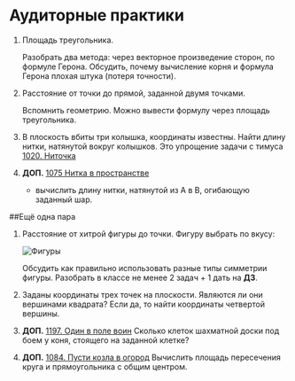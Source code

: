 ﻿
# Аудиторные практики

1. Площадь треугольника. 

	Разобрать два метода: через векторное произведение сторон, по формуле Герона. Обсудить, почему вычисление корня и формула Герона плохая штука (потеря точности).

2. Расстояние от точки до прямой, заданной двумя точками.

	Вспомнить геометрию. Можно вывести формулу через площадь треугольника.

3. В плоскость вбиты три колышка, координаты известны. Найти длину нитки, натянутой вокруг колышков. 
	Это упрощение задачи с тимуса [1020. Ниточка](http://acm.timus.ru/problem.aspx?space=1&num=1020)

4. __ДОП.__ [1075 Нитка в пространстве](http://acm.timus.ru/problem.aspx?space=1&num=1075) 
	- вычислить длину нитки, натянутой из A в B, огибающую заданный шар.


##Ещё одна пара

1. Расстояние от хитрой фигуры до точки. Фигуру выбрать по вкусу:

	![Фигуры](/Courses/BasicProgramming/U03_Cycles/shapes.png)

	Обсудить как правильно использовать разные типы симметрии фигуры.
	Разобрать в классе не менее 2 задач + 1 дать на __ДЗ__.

2. Заданы координаты трех точек на плоскости. Являются ли они вершинами квадрата? 
	Если да, то найти координаты четвертой вершины.

3. __ДОП.__ [1197. Один в поле воин](http://acm.timus.ru/problem.aspx?space=1&num=1197) Сколько клеток шахматной доски под боем у коня, стоящего на заданной клетке?

4. __ДОП.__ [1084. Пусти козла в огород](http://acm.timus.ru/problem.aspx?space=1&num=1084) Вычислить площадь пересечения круга и прямоугольника с общим центром.
